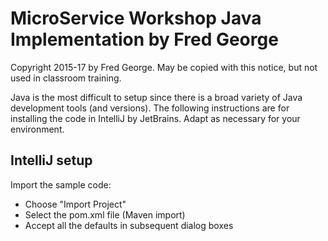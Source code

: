 # MicroService Workshop Java Implementation by Fred George
Copyright 2015-17 by Fred George. May be copied with this notice, but not used in classroom training.

Java is the most difficult to setup since there is a broad variety of Java
development tools (and versions). The following instructions are for installing
the code in IntelliJ by JetBrains. Adapt as necessary for your environment.

## IntelliJ setup
Import the sample code:
- Choose "Import Project"
- Select the pom.xml file (Maven import)
- Accept all the defaults in subsequent dialog boxes
